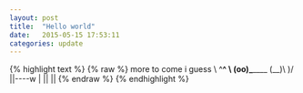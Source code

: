 ```yaml
---
layout: post
title:  "Hello world"
date:   2015-05-15 17:53:11
categories: update
---
```


{% highlight text %}
{% raw %}
 more to come i guess 
        \   ^__^
         \  (oo)\_______
            (__)\       )\/\
                ||----w |
                ||     ||
{% endraw %}
{% endhighlight %}
